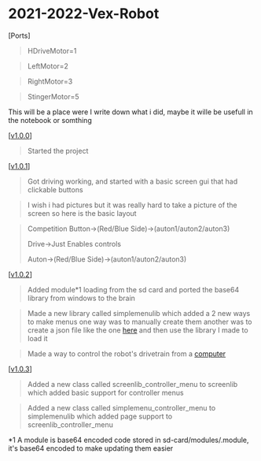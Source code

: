 # 2021-2022-Vex-Robot

[Ports]
> HDriveMotor=1

> LeftMotor=2

> RightMotor=3

> StingerMotor=5

This will be a place were I write down what i did, maybe it wille be usefull in the notebook or somthing

[[v1.0.0](https://github.com/DylanBruner/2021-2022-Vex-Robot/tree/v1.0.0)]

> Started the project

[[v1.0.1](https://github.com/DylanBruner/2021-2022-Vex-Robot/tree/v1.0.1)]

> Got driving working, and started with a basic screen gui that had clickable buttons

> I wish i had pictures but it was really hard to take a picture of the screen so here is the basic layout

> Competition Button->(Red/Blue Side)->(auton1/auton2/auton3)
> 
> Drive->Just Enables controls
> 
> Auton->(Red/Blue Side)->(auton1/auton2/auton3)


[[v1.0.2](https://github.com/DylanBruner/2021-2022-Vex-Robot/tree/v1.0.2)]

> Added module*1 loading from the sd card and ported the base64 library from windows to the brain

> Made a new library called simplemenulib which added a 2 new ways to make menus one way was to manually create them another was to create a json file like the one [here](https://github.com/DylanBruner/2021-2022-Vex-Robot/blob/log/menu.json) and then use the library I made to load it

> Made a way to control the robot's drivetrain from a [computer](https://github.com/DylanBruner/2021-2022-Vex-Robot/blob/tools/rc_ish/controller.py)

[[v1.0.3](https://github.com/DylanBruner/2021-2022-Vex-Robot/tree/v1.0.3)]

> Added a new class called screenlib_controller_menu to screenlib which added basic support for controller menus

> Added a new class called simplemenu_controller_menu to simplemenulib which added page support to screenlib_controller_menu



*1 A module is base64 encoded code stored in sd-card/modules/<modulename>.module, it's base64 encoded to make updating them easier
